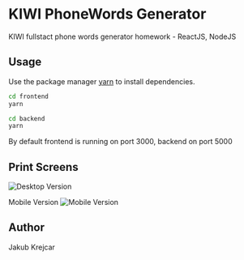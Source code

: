 # KIWI PhoneWords Generator

KIWI fullstact phone words generator homework - ReactJS, NodeJS 

## Usage

Use the package manager [yarn](https://classic.yarnpkg.com/lang/en/docs/install/) to install dependencies.

```bash
cd frontend
yarn

cd backend
yarn
```
By default frontend is running on port 3000, backend on port 5000

## Print Screens
![Desktop Version](https://www.linkpicture.com/q/kiwi_desktop.png)


Mobile Version
![Mobile Version](https://www.linkpicture.com/q/kiwi_mobile.png)


## Author
Jakub Krejcar